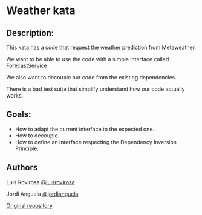 # Weather kata

## Description:
This kata has a code that request the weather prediction from Metaweather.

We want to be able to use the code with a simple interface called [ForecastService](./src/main/java/ForecastService.java)

We also want to decouple our code from the existing dependencies.

There is a bad test suite that simplify understand how our code actually works. 

## Goals:
- How to adapt the current interface to the expected one.
- How to decouple.
- How to define an interface respecting the Dependency Inversion Principle.

## Authors
Luis Rovirosa [@luisrovirosa](https://www.twitter.com/luisrovirosa)

Jordi Anguela [@jordianguela](https://www.twitter.com/jordianguela)

[Original repository](https://github.com/CodiumTeam/weather-kata)
